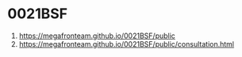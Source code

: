# 0021BSF
 
1. <https://megafronteam.github.io/0021BSF/public>
2. <https://megafronteam.github.io/0021BSF/public/consultation.html>